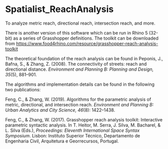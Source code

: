 # Spatialist_ReachAnalysis
To analyze metric reach, directional reach, intersection reach, and more.

There is another version of this software which can be run in Rhino 5 (32-bit) as a series of Grasshopper definitions. The toolkit can be downloaded from
https://www.food4rhino.com/resource/grasshopper-reach-analysis-toolkit

The theoretical foundation of the reach analysis can be found in
Peponis, J., Bafna, S., & Zhang, Z. (2008). The connectivity of streets: reach and directional distance. *Environment and Planning B: Planning and Design, 35*(5), 881–901.

The algorithms and implementation details can be found in the following two publications:

Feng, C., & Zhang, W. (2019). Algorithms for the parametric analysis of metric, directional, and intersection reach. *Environment and Planning B: Urban Analytics and City Science, 46*(8): 1422–1438.

Feng, C., & Zhang, W. (2017). Grasshopper reach analysis toolkit: Interactive parametric syntactic analysis. In T. Heitor, M. Serra, J. Silva, M. Bacharel, & L. Silva (Eds.), *Proceedings: Eleventh International Space Syntax Symposium*. Lisbon: Instituto Superior Técnico, Departamento de Engenharia Civil, Arquitetura e Georrecursos, Portugal.
